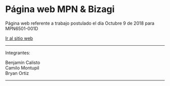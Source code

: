 # Página web MPN & Bizagi

Página web referente a trabajo postulado el día Octubre 9 de 2018 para MPN6501-001D

<a href="http://www.xtrean.ga/?i=1#">Ir al sitio web</a>

****************
Integrantes:

Benjamín Calisto<br>
Camilo Montupil<br>
Bryan Ortiz<br>
****************